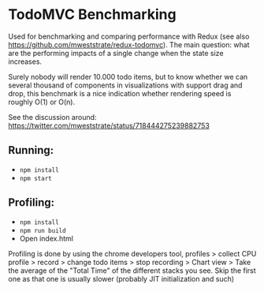 # TodoMVC Benchmarking

Used for benchmarking and comparing performance with Redux (see also https://github.com/mweststrate/redux-todomvc).
The main question: what are the performing impacts of a single change when the state size increases.

Surely nobody will render 10.000 todo items, but to know whether we can several thousand of components in visualizations with support drag and drop, this benchmark is a nice indication 
whether rendering speed is roughly O(1) or O(n). 

See the discussion around: https://twitter.com/mweststrate/status/718444275239882753

## Running:
* `npm install`
* `npm start`

## Profiling:

* `npm install`
* `npm run build`
* Open index.html

Profiling is done by using the chrome developers tool, profiles > collect CPU profile > record > change todo items > stop recording > Chart view > Take the average of the "Total Time" of the different stacks you see. Skip the first one as that one is usually slower (probably JIT initialization and such) 